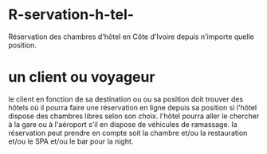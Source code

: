 # R-servation-h-tel-
Réservation des chambres d'hôtel en Côte d'Ivoire depuis n'importe quelle position.
# un client ou voyageur 
le client en fonction de sa destination ou ou sa position doit trouver des hôtels où il pourra faire une réservation en ligne depuis sa position si l'hôtel dispose des chambres libres selon son choix. l'hôtel pourra aller le chercher à la gare ou à l'aéroport s'il en dispose de véhicules de ramassage.
la réservation peut prendre en compte soit la chambre et/ou la restauration et/ou le SPA et/ou le bar pour la night.
